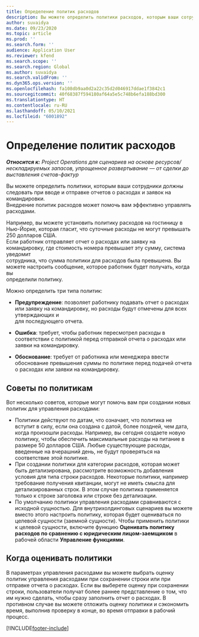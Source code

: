 ```yaml
---
title: Определение политик расходов
description: Вы можете определить политики расходов, которым ваши сотрудники должны следовать при вводе и отправке отчетов о расходах и заявок на командировки.
author: suvaidya
ms.date: 09/23/2020
ms.topic: article
ms.prod: ''
ms.search.form: ''
audience: Application User
ms.reviewer: kfend
ms.search.scope: ''
ms.search.region: Global
ms.author: suvaidya
ms.search.validFrom: ''
ms.dyn365.ops.version: ''
ms.openlocfilehash: fa108db9aa0d2a22c35d2d046917ddae1f3842c1
ms.sourcegitcommit: 40f68387f594180af64a5e5c748b6efa188bd300
ms.translationtype: HT
ms.contentlocale: ru-RU
ms.lasthandoff: 05/10/2021
ms.locfileid: "6001892"
---
```

# <a name="define-expense-policies"></a>Определение политик расходов

_**Относится к:** Project Operations для сценариев на основе ресурсов/нескладируемых запасов, упрощенное развертывание — от сделки до выставления счетов-фактур_

Вы можете определить политики, которым ваши сотрудники должны следовать при вводе и отправке отчетов о расходах и заявок на командировки.         
Внедрение политик расходов может помочь вам эффективно управлять расходами.         

Например, вы можете установить политику расходов на гостиницу в Нью-Йорке, которая гласит, что суточные расходы не могут превышать 250 долларов США.       
Если работник отправляет отчет о расходах или заявку на командировку, где стоимость номера превышает эту сумму, система уведомит         
сотрудника, что сумма политики для расходов была превышена. Вы можете настроить сообщение, которое работник будет получать, когда вы        
определили политику.      
        
Можно определить три типа политик:         
        
- **Предупреждение**: позволяет работнику подавать отчет о расходах или заявку на командировку, но расходы будут отмечены для всех утверждающих и         
  для последующего отчета.        

- **Ошибка**: требует, чтобы работник пересмотрел расходы в соответствии с политикой перед отправкой отчета о расходах или заявки на командировку.        
 
 - **Обоснование**: требует от работника или менеджера ввести обоснование превышения суммы по политике перед подачей отчета о расходах или заявки на командировку.        

## <a name="policy-tips"></a>Советы по политикам
Вот несколько советов, которые могут помочь вам при создании новых политик для управления расходами: 

- Политики действуют по датам, что означает, что политика не вступит в силу, если она создана с датой, более поздней, чем дата, когда произошли расходы. Например, вы сегодня создаете новую политику, чтобы обеспечить максимальные расходы на питание в размере 50 долларов США. Любые существующие расходы, введенные на вчерашний день, не будут проверяться на соответствие этой политике.
- При создании политики для категории расходов, которая может быть детализирована, рассмотрите возможность добавления условия для типа строки расходов. Некоторые политики, например требование получения квитанции, могут не иметь смысла для детализированных строк. В этом случае политика применяется только к строке заголовка или строке без детализации. 
- По умолчанию политики управления расходами сравниваются с исходной сущностью. Для внутрихолдинговых сценариев вы можете вместо этого настроить политику, которая будет оцениваться по целевой сущности (заемной сущности). Чтобы применить политики к целевой сущности, включите функцию **Оценивать политику расходов по сравнению с юридическим лицом-заемщиком** в рабочей области **Управление функциями**.

## <a name="when-to-evaluate-policies"></a>Когда оценивать политики

В параметрах управления расходами вы можете выбрать оценку политик управления расходами при сохранении строки или при отправке отчета о расходах. Если вы выберете оценку при сохранении строки, пользователи получат более раннее представление о том, что им нужно сделать, чтобы сразу заполнить отчет о расходах. В противном случае вы можете отложить оценку политики и сэкономить время, выполнив проверку в конце, во время отправки в рабочий процесс.


[!INCLUDE[footer-include](../includes/footer-banner.md)]